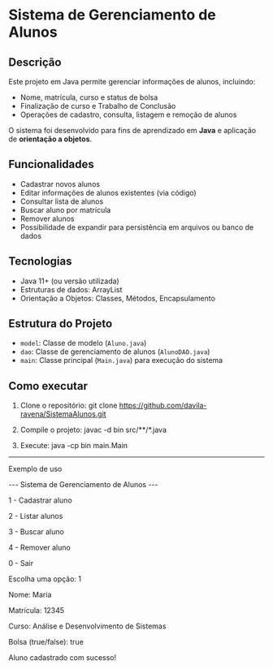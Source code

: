 # Sistema de Gerenciamento de Alunos

## Descrição
Este projeto em Java permite gerenciar informações de alunos, incluindo:
- Nome, matrícula, curso e status de bolsa
- Finalização de curso e Trabalho de Conclusão
- Operações de cadastro, consulta, listagem e remoção de alunos

O sistema foi desenvolvido para fins de aprendizado em **Java** e aplicação de **orientação a objetos**.

## Funcionalidades
- Cadastrar novos alunos
- Editar informações de alunos existentes (via código)
- Consultar lista de alunos
- Buscar aluno por matrícula
- Remover alunos
- Possibilidade de expandir para persistência em arquivos ou banco de dados

## Tecnologias
- Java 11+ (ou versão utilizada)
- Estruturas de dados: ArrayList
- Orientação a Objetos: Classes, Métodos, Encapsulamento

## Estrutura do Projeto
- `model`: Classe de modelo (`Aluno.java`)
- `dao`: Classe de gerenciamento de alunos (`AlunoDAO.java`)
- `main`: Classe principal (`Main.java`) para execução do sistema

## Como executar
1. Clone o repositório:
git clone https://github.com/davila-ravena/SistemaAlunos.git

2. Compile o projeto:
javac -d bin src/**/*.java

3. Execute:
java -cp bin main.Main

---

Exemplo de uso

--- Sistema de Gerenciamento de Alunos ---

1 - Cadastrar aluno

2 - Listar alunos

3 - Buscar aluno

4 - Remover aluno

0 - Sair

Escolha uma opção: 1

Nome: Maria

Matrícula: 12345

Curso: Análise e Desenvolvimento de Sistemas

Bolsa (true/false): true

Aluno cadastrado com sucesso!
